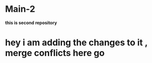 # Main-2
**this is second repository**
# hey i am adding the changes to it , merge conflicts here go


